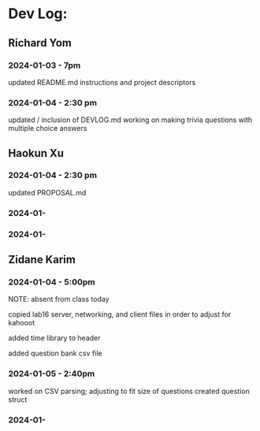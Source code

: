 # Dev Log:

## Richard Yom

### 2024-01-03 - 7pm
updated README.md instructions and project descriptors

### 2024-01-04 - 2:30 pm
updated / inclusion of DEVLOG.md 
working on making trivia questions with multiple choice answers

## Haokun Xu

### 2024-01-04 - 2:30 pm
updated PROPOSAL.md

### 2024-01-

### 2024-01-

## Zidane Karim

### 2024-01-04 - 5:00pm
NOTE: absent from class today

copied lab16 server, networking, and client files in order to adjust for kahooot

added time library to header

added question bank csv file

### 2024-01-05 - 2:40pm
worked on CSV parsing; adjusting to fit size of questions
created question struct

### 2024-01-